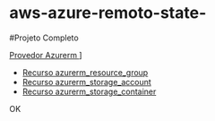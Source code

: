 # aws-azure-remoto-state-

#Projeto Completo 

 [ Provedor Azurerm ]( https://registry.terraform.io/providers/hashicorp/azurerm/latest/docs )]
-  [ Recurso azurerm_resource_group ]( https://registry.terraform.io/providers/hashicorp/azurerm/latest/docs/resources/resource_group )
-  [ Recurso azurerm_storage_account ]( https://registry.terraform.io/providers/hashicorp/azurerm/latest/docs/resources/storage_account )
-  [ Recurso azurerm_storage_container ]( https://registry.terraform.io/providers/hashicorp/azurerm/latest/docs/resources/storage_container )

OK

